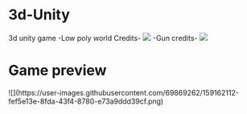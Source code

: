 # 3d-Unity
3d unity game
-Low poly world Credits-
![](https://user-images.githubusercontent.com/69869262/159162001-b755f00c-78fd-411a-9745-6517d3d2405d.png)
-Gun credits-
![](https://user-images.githubusercontent.com/69869262/159162003-c91ac894-7710-4529-b0e3-01851a022fdf.png)

<h1>Game preview</h1>
![](https://user-images.githubusercontent.com/69869262/159162112-fef5e13e-8fda-43f4-8780-e73a9ddd39cf.png)
